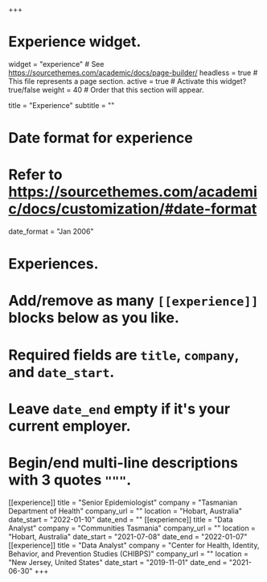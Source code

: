 +++
# Experience widget.
widget = "experience"  # See https://sourcethemes.com/academic/docs/page-builder/
headless = true  # This file represents a page section.
active = true  # Activate this widget? true/false
weight = 40  # Order that this section will appear.

title = "Experience"
subtitle = ""

# Date format for experience
#   Refer to https://sourcethemes.com/academic/docs/customization/#date-format
date_format = "Jan 2006"

# Experiences.
#   Add/remove as many `[[experience]]` blocks below as you like.
#   Required fields are `title`, `company`, and `date_start`.
#   Leave `date_end` empty if it's your current employer.
#   Begin/end multi-line descriptions with 3 quotes `"""`.
[[experience]]
  title = "Senior Epidemiologist"
  company = "Tasmanian Department of Health"
  company_url = ""
  location = "Hobart, Australia"
  date_start = "2022-01-10"
  date_end = ""
[[experience]]
  title = "Data Analyst"
  company = "Communities Tasmania"
  company_url = ""
  location = "Hobart, Australia"
  date_start = "2021-07-08"
  date_end = "2022-01-07"
[[experience]]
  title = "Data Analyst"
  company = "Center for Health, Identity, Behavior, and Prevention Studies (CHIBPS)"
  company_url = ""
  location = "New Jersey, United States"
  date_start = "2019-11-01"
  date_end = "2021-06-30"
+++
